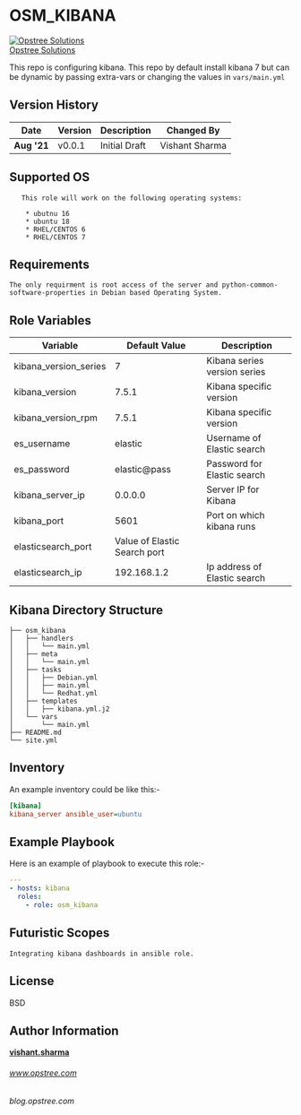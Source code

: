 OSM_KIBANA
==========
[![Opstree Solutions][opstree_avatar]][opstree_homepage]<br/>[Opstree Solutions][opstree_homepage] 

  [opstree_homepage]: https://opstree.github.io/
  [opstree_avatar]: https://img.cloudposse.com/150x150/https://github.com/opstree.png
  
This repo is configuring kibana. This repo by default install kibana 7 but can be dynamic by passing extra-vars or changing the values in ```vars/main.yml```

Version History
---------------

|**Date**| **Version**| **Description**| **Changed By** |
|----------|---------|---------------|-----------------|
|**Aug '21** | v0.0.1 | Initial Draft | Vishant Sharma |

Supported OS
------------
```
   This role will work on the following operating systems:

    * ubutnu 16
    * ubuntu 18
    * RHEL/CENTOS 6
    * RHEL/CENTOS 7
```

Requirements
------------
```
The only requirment is root access of the server and python-common-software-properties in Debian based Operating System.
```

Role Variables
--------------

|**Variable**|**Default Value**|**Description**|
|------------|-----------------|---------------|
| kibana_version_series | 7 | Kibana series version series |
| kibana_version | 7.5.1 | Kibana specific version |
| kibana_version_rpm | 7.5.1 | Kibana specific version |
| es_username | elastic | Username of Elastic search |
| es_password | elastic@pass | Password for Elastic search |
| kibana_server_ip | 0.0.0.0 | Server IP for Kibana |
| kibana_port | 5601 | Port on which kibana runs |
| elasticsearch_port | Value of Elastic Search port |
| elasticsearch_ip | 192.168.1.2 | Ip address of Elastic search |

Kibana Directory Structure
--------------------------
```
├── osm_kibana
│   ├── handlers
│   │   └── main.yml
│   ├── meta
│   │   └── main.yml
│   ├── tasks
│   │   ├── Debian.yml
│   │   ├── main.yml
│   │   └── Redhat.yml
│   ├── templates
│   │   ├── kibana.yml.j2
│   └── vars
│       └── main.yml
├── README.md
└── site.yml
```
Inventory
---------
An example inventory could be like this:-

```ini
[kibana]
kibana_server ansible_user=ubuntu
```

Example Playbook
----------------

Here is an example of playbook to execute this role:-

```yaml
---
- hosts: kibana
  roles:
    - role: osm_kibana
```

Futuristic Scopes
-----------------
```
Integrating kibana dashboards in ansible role.
```
License
-------

BSD

Author Information
------------------
**[vishant.sharma](vishant.sharma@opstree.com)**

###### www.opstree.com
###### blog.opstree.com
